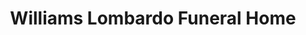 ---
title: "Williams Lombardo Funeral Home"
url: /clifton-heights/williams-lombardo-funeral-home/
shop: Bestattungen
---